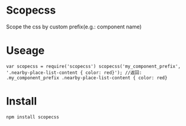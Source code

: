 Scopecss
========

 Scope the css by custom prefix(e.g.: component name)

 Useage
=======

`
var scopecss = require('scopecss')
scopecss('my_component_prefix', '.nearby-place-list-content { color: red}');
//返回: .my_component_prefix .nearby-place-list-content { color: red}
`

Install
=======

`npm install scopecss`

